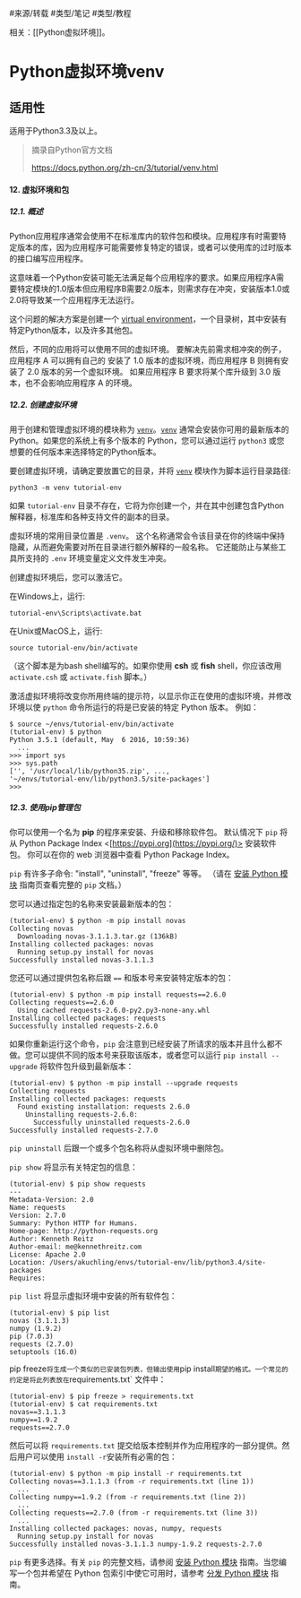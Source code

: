 #来源/转载
#类型/笔记
#类型/教程




相关：[[Python虚拟环境]]。







# Python虚拟环境venv



## 适用性

适用于Python3.3及以上。







> 摘录自Python官方文档
>
> https://docs.python.org/zh-cn/3/tutorial/venv.html



#### 12. 虚拟环境和包

##### 12.1. 概述

Python应用程序通常会使用不在标准库内的软件包和模块。应用程序有时需要特定版本的库，因为应用程序可能需要修复特定的错误，或者可以使用库的过时版本的接口编写应用程序。

这意味着一个Python安装可能无法满足每个应用程序的要求。如果应用程序A需要特定模块的1.0版本但应用程序B需要2.0版本，则需求存在冲突，安装版本1.0或2.0将导致某一个应用程序无法运行。

这个问题的解决方案是创建一个 [virtual environment](https://docs.python.org/zh-cn/3/glossary.html#term-virtual-environment)，一个目录树，其中安装有特定Python版本，以及许多其他包。

然后，不同的应用将可以使用不同的虚拟环境。 要解决先前需求相冲突的例子，应用程序 A 可以拥有自己的 安装了 1.0 版本的虚拟环境，而应用程序 B 则拥有安装了 2.0 版本的另一个虚拟环境。 如果应用程序 B 要求将某个库升级到 3.0 版本，也不会影响应用程序 A 的环境。

##### 12.2. 创建虚拟环境

用于创建和管理虚拟环境的模块称为 [`venv`](https://docs.python.org/zh-cn/3/library/venv.html#module-venv)。[`venv`](https://docs.python.org/zh-cn/3/library/venv.html#module-venv) 通常会安装你可用的最新版本的 Python。如果您的系统上有多个版本的 Python，您可以通过运行 `python3` 或您想要的任何版本来选择特定的Python版本。

要创建虚拟环境，请确定要放置它的目录，并将 [`venv`](https://docs.python.org/zh-cn/3/library/venv.html#module-venv) 模块作为脚本运行目录路径:

```
python3 -m venv tutorial-env
```

如果 `tutorial-env` 目录不存在，它将为你创建一个，并在其中创建包含Python解释器，标准库和各种支持文件的副本的目录。

虚拟环境的常用目录位置是 `.venv`。 这个名称通常会令该目录在你的终端中保持隐藏，从而避免需要对所在目录进行额外解释的一般名称。 它还能防止与某些工具所支持的 `.env` 环境变量定义文件发生冲突。

创建虚拟环境后，您可以激活它。

在Windows上，运行:

```
tutorial-env\Scripts\activate.bat
```

在Unix或MacOS上，运行:

```
source tutorial-env/bin/activate
```

（这个脚本是为bash shell编写的。如果你使用 **csh** 或 **fish** shell，你应该改用 `activate.csh` 或 `activate.fish` 脚本。）

激活虚拟环境将改变你所用终端的提示符，以显示你正在使用的虚拟环境，并修改环境以使 `python` 命令所运行的将是已安装的特定 Python 版本。 例如：

```
$ source ~/envs/tutorial-env/bin/activate
(tutorial-env) $ python
Python 3.5.1 (default, May  6 2016, 10:59:36)
  ...
>>> import sys
>>> sys.path
['', '/usr/local/lib/python35.zip', ...,
'~/envs/tutorial-env/lib/python3.5/site-packages']
>>>
```

##### 12.3. 使用pip管理包

你可以使用一个名为 **pip** 的程序来安装、升级和移除软件包。 默认情况下 `pip` 将从 Python Package Index <[https://pypi.org](https://pypi.org/)> 安装软件包。 你可以在你的 web 浏览器中查看 Python Package Index。

`pip` 有许多子命令: "install", "uninstall", "freeze" 等等。 （请在 [安装 Python 模块](https://docs.python.org/zh-cn/3/installing/index.html#installing-index) 指南页查看完整的 `pip` 文档。）

您可以通过指定包的名称来安装最新版本的包：

```
(tutorial-env) $ python -m pip install novas
Collecting novas
  Downloading novas-3.1.1.3.tar.gz (136kB)
Installing collected packages: novas
  Running setup.py install for novas
Successfully installed novas-3.1.1.3
```

您还可以通过提供包名称后跟 `==` 和版本号来安装特定版本的包：

```
(tutorial-env) $ python -m pip install requests==2.6.0
Collecting requests==2.6.0
  Using cached requests-2.6.0-py2.py3-none-any.whl
Installing collected packages: requests
Successfully installed requests-2.6.0
```

如果你重新运行这个命令，`pip` 会注意到已经安装了所请求的版本并且什么都不做。您可以提供不同的版本号来获取该版本，或者您可以运行 `pip install --upgrade` 将软件包升级到最新版本：

```
(tutorial-env) $ python -m pip install --upgrade requests
Collecting requests
Installing collected packages: requests
  Found existing installation: requests 2.6.0
    Uninstalling requests-2.6.0:
      Successfully uninstalled requests-2.6.0
Successfully installed requests-2.7.0
```

`pip uninstall` 后跟一个或多个包名称将从虚拟环境中删除包。

`pip show` 将显示有关特定包的信息：

```
(tutorial-env) $ pip show requests
---
Metadata-Version: 2.0
Name: requests
Version: 2.7.0
Summary: Python HTTP for Humans.
Home-page: http://python-requests.org
Author: Kenneth Reitz
Author-email: me@kennethreitz.com
License: Apache 2.0
Location: /Users/akuchling/envs/tutorial-env/lib/python3.4/site-packages
Requires:
```

`pip list` 将显示虚拟环境中安装的所有软件包：

```
(tutorial-env) $ pip list
novas (3.1.1.3)
numpy (1.9.2)
pip (7.0.3)
requests (2.7.0)
setuptools (16.0)
```

pip freeze` 将生成一个类似的已安装包列表，但输出使用 `pip install` 期望的格式。一个常见的约定是将此列表放在 `requirements.txt` 文件中：

```
(tutorial-env) $ pip freeze > requirements.txt
(tutorial-env) $ cat requirements.txt
novas==3.1.1.3
numpy==1.9.2
requests==2.7.0
```

然后可以将 `requirements.txt` 提交给版本控制并作为应用程序的一部分提供。然后用户可以使用 `install -r`安装所有必需的包：

```
(tutorial-env) $ python -m pip install -r requirements.txt
Collecting novas==3.1.1.3 (from -r requirements.txt (line 1))
  ...
Collecting numpy==1.9.2 (from -r requirements.txt (line 2))
  ...
Collecting requests==2.7.0 (from -r requirements.txt (line 3))
  ...
Installing collected packages: novas, numpy, requests
  Running setup.py install for novas
Successfully installed novas-3.1.1.3 numpy-1.9.2 requests-2.7.0
```

`pip` 有更多选择。有关 `pip` 的完整文档，请参阅 [安装 Python 模块](https://docs.python.org/zh-cn/3/installing/index.html#installing-index) 指南。当您编写一个包并希望在 Python 包索引中使它可用时，请参考 [分发 Python 模块](https://docs.python.org/zh-cn/3/distributing/index.html#distributing-index) 指南。



